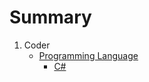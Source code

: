 # Summary

1. Coder
    - [Programming Language](./Programming/ProgrammingMenu.md)
        - [C#](./CSharp/CSharpMenu.md)